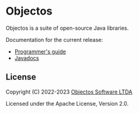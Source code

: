 # Objectos

Objectos is a suite of open-source Java libraries.

Documentation for the current release:

- [Programmer's guide](https://www.objectos.com.br/docs/latest/)
- [Javadocs](https://www.objectos.com.br/docs/latest/api/) 

## License

Copyright (C) 2022-2023 [Objectos Software LTDA](https://www.objectos.com.br)

Licensed under the Apache License, Version 2.0.
